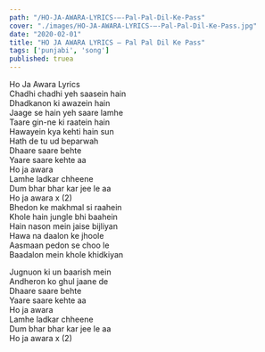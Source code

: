 ```yaml
---
path: "/HO-JA-AWARA-LYRICS-–-Pal-Pal-Dil-Ke-Pass"
cover: "./images/HO-JA-AWARA-LYRICS-–-Pal-Pal-Dil-Ke-Pass.jpg"
date: "2020-02-01"
title: "HO JA AWARA LYRICS – Pal Pal Dil Ke Pass"
tags: ['punjabi', 'song']
published: truea
---
```

  
Ho Ja Awara Lyrics  
Chadhi chadhi yeh saasein hain  
Dhadkanon ki awazein hain  
Jaage se hain yeh saare lamhe  
Taare gin-ne ki raatein hain  
Hawayein kya kehti hain sun  
Hath de tu ud beparwah  
Dhaare saare behte  
Yaare saare kehte aa  
Ho ja awara  
Lamhe ladkar chheene  
Dum bhar bhar kar jee le aa  
Ho ja awara x (2)  
Bhedon ke makhmal si raahein  
Khole hain jungle bhi baahein  
Hain nason mein jaise bijliyan  
Hawa na daalon ke jhoole  
Aasmaan pedon se choo le  
Baadalon mein khole khidkiyan  
  
  
  
  
  
  
Jugnuon ki un baarish mein  
Andheron ko ghul jaane de  
Dhaare saare behte  
Yaare saare kehte aa  
Ho ja awara  
Lamhe ladkar chheene  
Dum bhar bhar kar jee le aa  
Ho ja awara x (2)  
